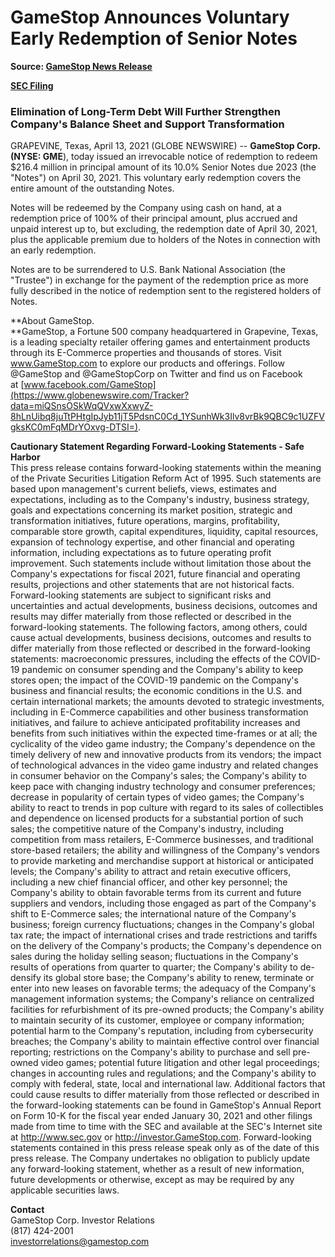 # GameStop Announces Voluntary Early Redemption of Senior Notes

**Source: [GameStop News Release](https://news.gamestop.com/news-releases/news-release-details/gamestop-announces-voluntary-early-redemption-senior-notes-0)**

**[SEC Filing](https://gamestop.gcs-web.com/node/18796/html)**

### Elimination of Long-Term Debt Will Further Strengthen Company's Balance Sheet and Support Transformation

GRAPEVINE, Texas, April 13, 2021 (GLOBE NEWSWIRE) -- **GameStop Corp. (NYSE: GME**), today issued an irrevocable notice of redemption to redeem $216.4 million in principal amount of its 10.0% Senior Notes due 2023 (the "Notes") on April 30, 2021. This voluntary early redemption covers the entire amount of the outstanding Notes.

Notes will be redeemed by the Company using cash on hand, at a redemption price of 100% of their principal amount, plus accrued and unpaid interest up to, but excluding, the redemption date of April 30, 2021, plus the applicable premium due to holders of the Notes in connection with an early redemption.

Notes are to be surrendered to U.S. Bank National Association (the "Trustee") in exchange for the payment of the redemption price as more fully described in the notice of redemption sent to the registered holders of Notes.

**About GameStop.\
**GameStop, a Fortune 500 company headquartered in Grapevine, Texas, is a leading specialty retailer offering games and entertainment products through its E-Commerce properties and thousands of stores. Visit www.GameStop.com to explore our products and offerings. Follow @GameStop and @GameStopCorp on Twitter and find us on Facebook at [www.facebook.com/GameStop](https://www.globenewswire.com/Tracker?data=miQSnsOSkWqQVxwXxwyZ-8hLnUibq8juTtPHtgIpJyb11jT5PdsnC0Cd_1YSunhWk3Ilv8vrBk9QBC9c1UZFVgksKC0mFqMDrYOxvg-DTSI=).

**Cautionary Statement Regarding Forward-Looking Statements - Safe Harbor**\
This press release contains forward-looking statements within the meaning of the Private Securities Litigation Reform Act of 1995. Such statements are based upon management's current beliefs, views, estimates and expectations, including as to the Company's industry, business strategy, goals and expectations concerning its market position, strategic and transformation initiatives, future operations, margins, profitability, comparable store growth, capital expenditures, liquidity, capital resources, expansion of technology expertise, and other financial and operating information, including expectations as to future operating profit improvement. Such statements include without limitation those about the Company's expectations for fiscal 2021, future financial and operating results, projections and other statements that are not historical facts. Forward-looking statements are subject to significant risks and uncertainties and actual developments, business decisions, outcomes and results may differ materially from those reflected or described in the forward-looking statements. The following factors, among others, could cause actual developments, business decisions, outcomes and results to differ materially from those reflected or described in the forward-looking statements: macroeconomic pressures, including the effects of the COVID-19 pandemic on consumer spending and the Company's ability to keep stores open; the impact of the COVID-19 pandemic on the Company's business and financial results; the economic conditions in the U.S. and certain international markets; the amounts devoted to strategic investments, including in E-Commerce capabilities and other business transformation initiatives, and failure to achieve anticipated profitability increases and benefits from such initiatives within the expected time-frames or at all; the cyclicality of the video game industry; the Company's dependence on the timely delivery of new and innovative products from its vendors; the impact of technological advances in the video game industry and related changes in consumer behavior on the Company's sales; the Company's ability to keep pace with changing industry technology and consumer preferences; decrease in popularity of certain types of video games; the Company's ability to react to trends in pop culture with regard to its sales of collectibles and dependence on licensed products for a substantial portion of such sales; the competitive nature of the Company's industry, including competition from mass retailers, E-Commerce businesses, and traditional store-based retailers; the ability and willingness of the Company's vendors to provide marketing and merchandise support at historical or anticipated levels; the Company's ability to attract and retain executive officers, including a new chief financial officer, and other key personnel; the Company's ability to obtain favorable terms from its current and future suppliers and vendors, including those engaged as part of the Company's shift to E-Commerce sales; the international nature of the Company's business; foreign currency fluctuations; changes in the Company's global tax rate; the impact of international crises and trade restrictions and tariffs on the delivery of the Company's products; the Company's dependence on sales during the holiday selling season; fluctuations in the Company's results of operations from quarter to quarter; the Company's ability to de-densify its global store base; the Company's ability to renew, terminate or enter into new leases on favorable terms; the adequacy of the Company's management information systems; the Company's reliance on centralized facilities for refurbishment of its pre-owned products; the Company's ability to maintain security of its customer, employee or company information; potential harm to the Company's reputation, including from cybersecurity breaches; the Company's ability to maintain effective control over financial reporting; restrictions on the Company's ability to purchase and sell pre-owned video games; potential future litigation and other legal proceedings; changes in accounting rules and regulations; and the Company's ability to comply with federal, state, local and international law. Additional factors that could cause results to differ materially from those reflected or described in the forward-looking statements can be found in GameStop's Annual Report on Form 10-K for the fiscal year ended January 30, 2021 and other filings made from time to time with the SEC and available at the SEC's Internet site at http://www.sec.gov or http://investor.GameStop.com. Forward-looking statements contained in this press release speak only as of the date of this press release. The Company undertakes no obligation to publicly update any forward-looking statement, whether as a result of new information, future developments or otherwise, except as may be required by any applicable securities laws.

**Contact**\
GameStop Corp. Investor Relations\
(817) 424-2001\
investorrelations@gamestop.com
